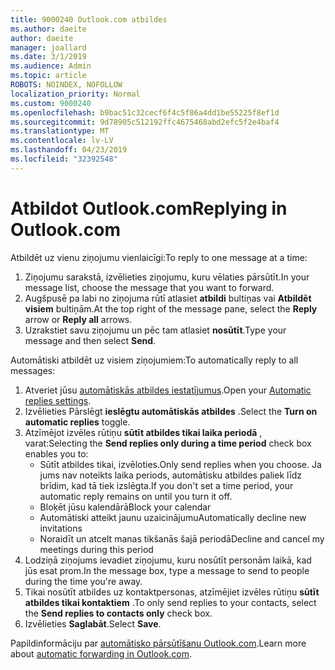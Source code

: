 ```yaml
---
title: 9000240 Outlook.com atbildes
ms.author: daeite
author: daeite
manager: joallard
ms.date: 3/1/2019
ms.audience: Admin
ms.topic: article
ROBOTS: NOINDEX, NOFOLLOW
localization_priority: Normal
ms.custom: 9000240
ms.openlocfilehash: b9bac51c32cecf6f4c5f86a4dd1be55225f8ef1d
ms.sourcegitcommit: 9d78905c512192ffc4675468abd2efc5f2e4baf4
ms.translationtype: MT
ms.contentlocale: lv-LV
ms.lasthandoff: 04/23/2019
ms.locfileid: "32392548"
---
```

# <a name="replying-in-outlookcom"></a><span data-ttu-id="5d8d8-102">Atbildot Outlook.com</span><span class="sxs-lookup"><span data-stu-id="5d8d8-102">Replying in Outlook.com</span></span>

<span data-ttu-id="5d8d8-103">Atbildēt uz vienu ziņojumu vienlaicīgi:</span><span class="sxs-lookup"><span data-stu-id="5d8d8-103">To reply to one message at a time:</span></span>

1. <span data-ttu-id="5d8d8-104">Ziņojumu sarakstā, izvēlieties ziņojumu, kuru vēlaties pārsūtīt.</span><span class="sxs-lookup"><span data-stu-id="5d8d8-104">In your message list, choose the message that you want to forward.</span></span>
2. <span data-ttu-id="5d8d8-105">Augšpusē pa labi no ziņojuma rūtī atlasiet **atbildi** bultiņas vai **Atbildēt visiem** bultiņām.</span><span class="sxs-lookup"><span data-stu-id="5d8d8-105">At the top right of the message pane, select the **Reply** arrow or **Reply all** arrows.</span></span>
3. <span data-ttu-id="5d8d8-106">Uzrakstiet savu ziņojumu un pēc tam atlasiet **nosūtīt**.</span><span class="sxs-lookup"><span data-stu-id="5d8d8-106">Type your message and then select **Send**.</span></span>

<span data-ttu-id="5d8d8-107">Automātiski atbildēt uz visiem ziņojumiem:</span><span class="sxs-lookup"><span data-stu-id="5d8d8-107">To automatically reply to all messages:</span></span>

1. <span data-ttu-id="5d8d8-108">Atveriet jūsu [automātiskās atbildes iestatījumus](https://outlook.live.com/mail/options/mail/automaticReplies/automaticRepliesOption).</span><span class="sxs-lookup"><span data-stu-id="5d8d8-108">Open your [Automatic replies settings](https://outlook.live.com/mail/options/mail/automaticReplies/automaticRepliesOption).</span></span>
2. <span data-ttu-id="5d8d8-109">Izvēlieties Pārslēgt **ieslēgtu automātiskās atbildes** .</span><span class="sxs-lookup"><span data-stu-id="5d8d8-109">Select the **Turn on automatic replies** toggle.</span></span>
3. <span data-ttu-id="5d8d8-110">Atzīmējot izvēles rūtiņu **sūtīt atbildes tikai laika periodā** , varat:</span><span class="sxs-lookup"><span data-stu-id="5d8d8-110">Selecting the **Send replies only during a time period** check box enables you to:</span></span>
    - <span data-ttu-id="5d8d8-111">Sūtīt atbildes tikai, izvēloties.</span><span class="sxs-lookup"><span data-stu-id="5d8d8-111">Only send replies when you choose.</span></span> <span data-ttu-id="5d8d8-112">Ja jums nav noteikts laika periods, automātisku atbildes paliek līdz brīdim, kad tā tiek izslēgta.</span><span class="sxs-lookup"><span data-stu-id="5d8d8-112">If you don't set a time period, your automatic reply remains on until you turn it off.</span></span>
    - <span data-ttu-id="5d8d8-113">Bloķēt jūsu kalendārā</span><span class="sxs-lookup"><span data-stu-id="5d8d8-113">Block your calendar</span></span>
    - <span data-ttu-id="5d8d8-114">Automātiski atteikt jaunu uzaicinājumu</span><span class="sxs-lookup"><span data-stu-id="5d8d8-114">Automatically decline new invitations</span></span>
    - <span data-ttu-id="5d8d8-115">Noraidīt un atcelt manas tikšanās šajā periodā</span><span class="sxs-lookup"><span data-stu-id="5d8d8-115">Decline and cancel my meetings during this period</span></span>
4. <span data-ttu-id="5d8d8-116">Lodziņā ziņojums ievadiet ziņojumu, kuru nosūtīt personām laikā, kad jūs esat prom.</span><span class="sxs-lookup"><span data-stu-id="5d8d8-116">In the message box, type a message to send to people during the time you're away.</span></span>
5. <span data-ttu-id="5d8d8-117">Tikai nosūtīt atbildes uz kontaktpersonas, atzīmējiet izvēles rūtiņu **sūtīt atbildes tikai kontaktiem** .</span><span class="sxs-lookup"><span data-stu-id="5d8d8-117">To only send replies to your contacts, select the **Send replies to contacts only** check box.</span></span>
6. <span data-ttu-id="5d8d8-118">Izvēlieties **Saglabāt**.</span><span class="sxs-lookup"><span data-stu-id="5d8d8-118">Select **Save**.</span></span>

<span data-ttu-id="5d8d8-119">Papildinformāciju par [automātisko pārsūtīšanu Outlook.com](https://support.office.com/article/14614626-9855-48dc-a986-dec81d07b1a0).</span><span class="sxs-lookup"><span data-stu-id="5d8d8-119">Learn more about [automatic forwarding in Outlook.com](https://support.office.com/article/14614626-9855-48dc-a986-dec81d07b1a0).</span></span>